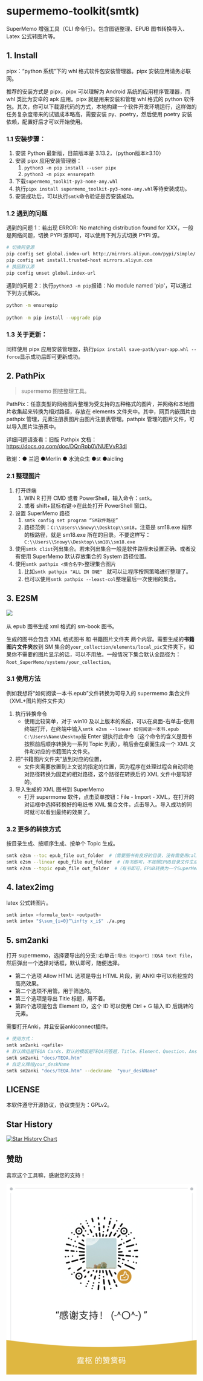 # supermemo-toolkit(smtk)

SuperMemo 增强工具（CLI 命令行）。包含图链整理、EPUB 图书转换导入、Latex 公式转图片等。

## 1. Install

pipx：“python 系统”下的 whl 格式软件包安装管理器。pipx 安装应用请务必联网。

推荐的安装方式是 pipx，pipx 可以理解为 Android 系统的应用程序管理器，而 whl 类比为安卓的 apk 应用。pipx 就是用来安装和管理 whl 格式的 python 软件包。其次，你可以下载源代码的方式，本地构建一个软件开发环境运行，这样做的任务复杂度带来的试错成本略高，需要安装 py、poetry，然后使用 poetry 安装依赖，配置好后才可以开始使用。

### 1.1 安装步骤：

1. 安装 Python 最新版，目前版本是 3.13.2，（python版本≥3.10）
2. 安装 pipx 应用安装管理器：
   1. `python3 -m pip install --user pipx`
   2. `python3 -m pipx ensurepath`
3. 下载`supermemo_toolkit-py3-none-any.whl`
4. 执行`pipx install supermemo_toolkit-py3-none-any.whl`等待安装成功。
5. 安装成功后，可以执行`smtk`命令验证是否安装成功。

### 1.2 遇到的问题

遇到的问题 1：若出现 ERROR: No matching distribution found for XXX，一般是网络问题，切换 PYPI 源即可，可以使用下列方式切换 PYPI 源。

```bash
# 切换阿里源
pip config set global.index-url http://mirrors.aliyun.com/pypi/simple/
pip config set install.trusted-host mirrors.aliyun.com
# 换回默认源
pip config unset global.index-url
```

遇到的问题 2：执行`python3 -m pip`报错：No module named 'pip'，可以通过下列方式解决。

```bash
python -m ensurepip

python -m pip install --upgrade pip
```

### 1.3 关于更新：

同样使用 pipx 应用安装管理器，执行`pipx install save-path/your-app.whl --force`显示成功后即可更新成功。

## 2. PathPix

> supermemo 图链整理工具。

PathPix：任意类型的网络图片整理为受支持的五种格式的图片，并网络和本地图片收集起来转换为相对路径，存放在 elements 文件夹中。其中，网页内嵌图片由 pathpix 管理，元素注册表图片由图片注册表管理。pathpix 管理的图片文件，可以导入图片注册表中。

详细问题请查看：旧版 Pathpix 文档：https://docs.qq.com/doc/DQnRpb0VNUEVvR3dl

致谢：● 兰迥 ●Merlin ● 水流众生 ●st ●aicling

### 2.1 整理图片

1. 打开终端
   1. WIN R 打开 CMD 或者 PowerShell，输入命令：`smtk`。
   2. 或者 shift+鼠标右键->在此处打开 PowerShell 窗口。
2. 设置 SuperMemo 路径
   1. `smtk config set program “SM软件路径”`
   2. 路径范例：`C:\\Users\\Snowy\\Desktop\\sm18`，注意是 sm18.exe 程序的根路径，就是 sm18.exe 所在的目录。不要这样写：`C:\\Users\\Snowy\\Desktop\\sm18\\sm18.exe`
3. 使用`smtk clist`列出集合。若未列出集合一般是软件路径未设置正确、或者没有使用 SuperMemo 默认存放集合的 System 路径位置。
4. 使用`smtk pathpix <集合名字>`整理集合图片
   1. 比如`smtk pathpix "ALL IN ONE" ` 就可以让程序按照策略进行整理了。
   2. 也可以使用`smtk pathpix --least-col`整理最后一次使用的集合。

## 3. E2SM

![](./docs/Snipaste_2025-02-12_11-49-52.png)

从 epub 图书生成 xml 格式的 sm-book 图书。

生成的图书会包含 XML 格式图书 和 书籍图片文件夹 两个内容。需要生成的**书籍图片文件夹**放到 SM 集合的`your_collection/elements/local_pic`文件夹下，如果你不需要的图片显示的话，可以不用放。一般情况下集合默认全路径为：`Root_SuperMemo/systems/your_collection`。

### 3.1 使用方法

例如我想将“如何阅读一本书.epub”文件转换为可导入的 supermemo 集合文件（XML+图片附件文件夹）

1. 执行转换命令
   - 使用比较简单，对于 win10 及以上版本的系统，可以在桌面-右单击-使用终端打开，在终端中输入`smtk e2sm --linear 如何阅读一本书.epub C:\Users\Name\Desktop`按 Enter 键执行此命令（这个命令的含义是图书按照前后顺序转换为一系列 Topic 列表），稍后会在桌面生成一个 XML 文件和对应的书籍图片文件夹。
2. 把“书籍图片文件夹”放到对应的位置，
   - 文件夹需要放置到上文说的指定的位置，因为程序在处理过程会自动将绝对路径转换为固定的相对路径，这个路径在转换后的 XML 文件中是写好的。
3. 导入生成的 XML 图书到 SuperMemo
   - 打开 supermome 软件，点击菜单按钮：File - Import - XML，在打开的对话框中选择转换好的电纸书 XML 集合文件，点击导入。导入成功的同时就可以看到最终的效果了。

### 3.2 更多的转换方式

按目录生成、按顺序生成、按单个 Topic 生成。

```bash
smtk e2sm --toc epub_file out_folder  #（需要图书有良好的目录，没有需使用calibre生成并整理目录）
smtk e2sm --linear epub_file out_folder  #（有书即可，不按照EPUB目录文件生成，而是按照EPUB图书内文档文件的线性顺序生成，比较适合PDF版epub，效果查看文件：./docs/Snipaste_2024-03-24_09-17-23.png）
smtk e2sm --topic epub_file out_folder  #（有书即可，EPUB转换为一个SuperMemo Topic，一本书即是一篇文章，配合SuperMemo阅读点使用更佳。）
```

## 4. latex2img

latex 公式转图片。

```bash
smtk imtex <formula_text> <outpath>
smtk imtex "$\sum_{i=0}^\infty x_i$" ./a.png
```

## 5. sm2anki

打开 supermemo，选择要导出的分支::右单击::`导出（Export）`::`Q&A text file`，然后弹出一个选择对话框，默认即可，随便选择。

- 第二个选项 Allow HTML 选项是导出 HTML 片段，到 ANKI 中可以有挖空的高亮效果。
- 第二个选项不用管。用于筛选的。
- 第三个选项是导出 Title 标题，用不着。
- 第四个选项是包含 Element ID，这个 ID 可以使用 Ctrl + G 输入 ID 后跳转的元素。

需要打开Anki，并且安装ankiconnect插件。

```bash
# 使用方式：
smtk sm2anki <qafile>
# 默认牌组是TEQA Cards，默认的模版是TEQA问答题，Title、Element、Question、Answer。
smtk sm2anki "docs/TEQA.htm"
# 自定义牌组your_deskName
smtk sm2anki "docs/TEQA.htm" --deckname  "your_deskName"
```

## LICENSE

本软件遵守开源协议，协议类型为：GPLv2。

## Star History

[![Star History Chart](https://api.star-history.com/svg?repos=Zacharia2/SuperMemo-Toolkit&type=Date)](https://star-history.com/#Zacharia2/SuperMemo-Toolkit&Date)

## 赞助

喜欢这个工具嘛，感谢您的支持！

![](./docs/donate.png)
